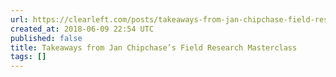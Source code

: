 ```yaml
---
url: https://clearleft.com/posts/takeaways-from-jan-chipchase-field-research-masterclass
created_at: 2018-06-09 22:54 UTC
published: false
title: Takeaways from Jan Chipchase’s Field Research Masterclass
tags: []
---
```



